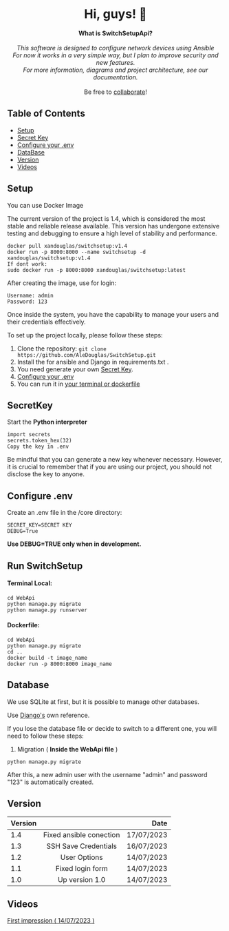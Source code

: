 <h1 align="center">Hi, guys! 👋</h1>

<p align="center">
    <b>What is SwitchSetupApi?</b><br><br>
    <i>
        This software is designed to configure network devices using <span color="blue">Ansible</span><br>
        For now it works in a very simple way, but I plan to improve security and new features.<br>
        For more information, diagrams and project architecture, see our documentation.<br>
    </i><br>
    Be free to <a href="https://github.com/AleDouglas/SwitchSetup/blob/master/CONTRIBUTING.md">collaborate</a>!
</p>

## Table of Contents

- [Setup](#setup)
- [Secret Key](#secretkey)
- [Configure your .env](#configure-env)
- [DataBase](#database)
- [Version](#version)
- [Videos](#videos)


## Setup

You can use Docker Image

The current version of the project is 1.4, which is considered the most stable and reliable release available. This version has undergone extensive testing and debugging to ensure a high level of stability and performance.

```
docker pull xandouglas/switchsetup:v1.4
docker run -p 8000:8000 --name switchsetup -d xandouglas/switchsetup:v1.4
If dont work:
sudo docker run -p 8000:8000 xandouglas/switchsetup:latest
```

After creating the image, use for login:
```
Username: admin
Password: 123
```

Once inside the system, you have the capability to manage your users and their credentials effectively.

To set up the project locally, please follow these steps:

1. Clone the repository: `git clone https://github.com/AleDouglas/SwitchSetup.git`
2. Install the for ansible and Django in requirements.txt .
3. You need generate your own [Secret Key](#SecretKey).
4. [Configure your .env](#configure-.env)
5. You can run it in [your terminal or dockerfile](#run-switchsetup)


## SecretKey

Start the **Python interpreter**
```
import secrets
secrets.token_hex(32)
Copy the key in .env
```
Be mindful that you can generate a new key whenever necessary. 
However, it is crucial to remember that if you are using our project, you should not disclose the key to anyone.

## Configure .env

Create an .env file in the /core directory:
```
SECRET_KEY=SECRET KEY
DEBUG=True
```
**Use DEBUG=TRUE only when in development.**

## Run SwitchSetup

#### Terminal Local:

```
cd WebApi
python manage.py migrate
python manage.py runserver
```

#### Dockerfile:

```
cd WebApi
python manage.py migrate
cd ..
docker build -t image_name
docker run -p 8000:8000 image_name

```
## Database

We use SQLite at first, but it is possible to manage other databases.

Use [Django's](https://docs.djangoproject.com/en/4.2/ref/databases/) own reference.

If you lose the database file or decide to switch to a different one, you will need to follow these steps:

1. Migration ( **Inside the WebApi file** )


```
python manage.py migrate
```

After this, a new admin user with the username "admin" and password "123" is automatically created.

## Version


| Version   |            |  Date |
|----------|:-------------:|------:|
| 1.4 |  Fixed ansible conection | 17/07/2023 |
| 1.3 |  SSH Save Credentials | 16/07/2023 |
| 1.2 |  User Options | 14/07/2023 |
| 1.1 |  Fixed login form | 14/07/2023 |
| 1.0 |    Up version 1.0   |   14/07/2023 |


## Videos


[First impression ( 14/07/2023 )](https://www.youtube.com/watch?v=5jByei5CKC8)
